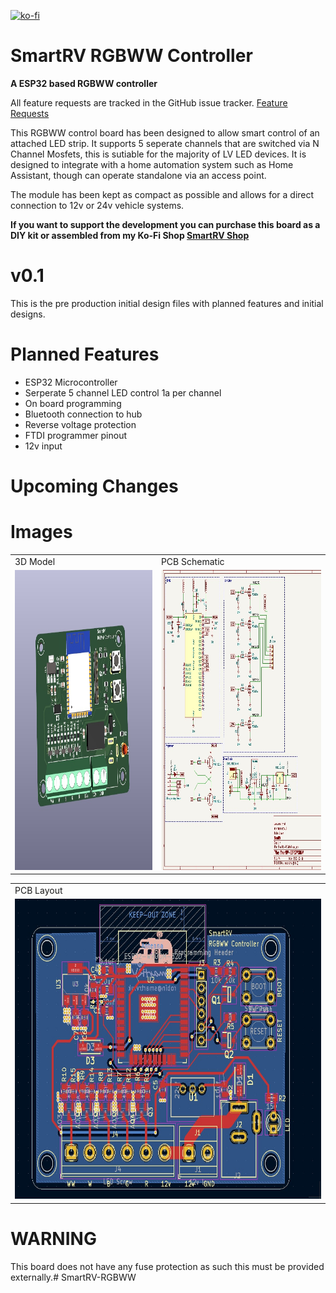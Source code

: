 [![ko-fi](https://ko-fi.com/img/githubbutton_sm.svg)](https://ko-fi.com/O5O4AKQ37)

# SmartRV RGBWW Controller
**A ESP32 based RGBWW controller**

All feature requests are tracked in the GitHub issue tracker. 
[Feature Requests](https://github.com/RoBro92/feature-requests/issues)

This RGBWW control board has been designed to allow smart control of an attached LED strip. It supports 5 seperate channels that are switched via N Channel Mosfets, this is sutiable for the majority of LV LED devices. It is designed to integrate with a home automation system such as Home Assistant, though can operate standalone via an access point.

The module has been kept as compact as possible and allows for a direct connection to 12v or 24v vehicle systems. 

**If you want to support the development you can purchase this board as a DIY kit or assembled from my Ko-Fi Shop [SmartRV Shop](https://ko-fi.com/smartrv/shop)**

# **v0.1**
This is the pre production initial design files with planned features and initial designs.

# **Planned Features**
- ESP32 Microcontroller
- Serperate 5 channel LED control 1a per channel
- On board programming
- Bluetooth connection to hub
- Reverse voltage protection
- FTDI programmer pinout
- 12v input

# **Upcoming Changes**


# **Images**
<table>
  <tr>
    <td>3D Model</td>
     <td>PCB Schematic</td>
  </tr>
  <tr>
    <td><img src="/Images/3dmodel.jpg" height=480></td>
    <td><img src="/Images/Schematic.jpg" height=480></td>
  </tr>
 </table>
 
 <table>
  <tr>
    <td>PCB Layout</td>
  </tr>
  <tr>
    <td><img src="/Images/PCB.jpg" height=480></td>
  </tr>
 </table>


# **WARNING**
This board does not have any fuse protection as such this must be provided externally.# SmartRV-RGBWW


